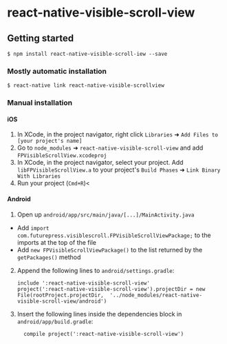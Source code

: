 
# react-native-visible-scroll-view

## Getting started

`$ npm install react-native-visible-scroll-iew --save`

### Mostly automatic installation

`$ react-native link react-native-visible-scrollview`

### Manual installation


#### iOS

1. In XCode, in the project navigator, right click `Libraries` ➜ `Add Files to [your project's name]`
2. Go to `node_modules` ➜ `react-native-visible-scroll-view` and add `FPVisibleScrollView.xcodeproj`
3. In XCode, in the project navigator, select your project. Add `libFPVisibleScrollView.a` to your project's `Build Phases` ➜ `Link Binary With Libraries`
4. Run your project (`Cmd+R`)<

#### Android

1. Open up `android/app/src/main/java/[...]/MainActivity.java`
  - Add `import com.futurepress.visiblescroll.FPVisibleScrollViewPackage;` to the imports at the top of the file
  - Add `new FPVisibleScrollViewPackage()` to the list returned by the `getPackages()` method
2. Append the following lines to `android/settings.gradle`:
  	```
  	include ':react-native-visible-scroll-view'
  	project(':react-native-visible-scroll-view').projectDir = new File(rootProject.projectDir, 	'../node_modules/react-native-visible-scroll-view/android')
  	```
3. Insert the following lines inside the dependencies block in `android/app/build.gradle`:
  	```
      compile project(':react-native-visible-scroll-view')
  	```
